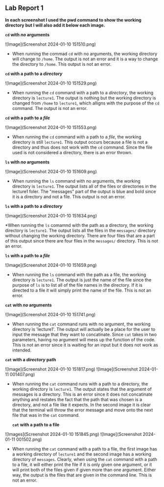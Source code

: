 ## Lab Report 1

**In each screenshot I used the pwd command to show the working directory but I will also add it below each image.**

**`cd` with *no* arguments**

![Image](Screenshot 2024-01-10 151510.png)

* When running the commad `cd` with no arguments, the working directory will change to `/home`. The output is not an error and it is a way to change the directory to `/home`. This output is not an error.


 **`cd` with a path to a *directory***

![Image](Screenshot 2024-01-10 151529.png)

* When running the `cd` command with a path to a *directory*, the working directory is `lecture1`. The output is nothing but the working directory is changed from `/home` to `lecture1`, which alligns with the purpose of the `cd` command. The output is not an error.


**`cd` with a path to a *file***
 
  ![Image](Screenshot 2024-01-10 151553.png)

  * When running the `cd` command with a path to a *file*, the working directory is still `lecture1`. This output occurs because a file is not a directory and thus does not work with the `cd` command. Since the file used is not considered a directory, there is an error thrown.
 
 
 **`ls` with *no* arguments**

 ![Image](Screenshot 2024-01-10 151609.png)

* When running the `ls` command with no arguments, the working directory is `lecture1`. The output lists all of the files or directories in the lecture1 foler. The "messages" part of the output is blue and bold since it is a directory and not a file. This output is not an error.


**`ls` with a path to a *directory***

![Image](Screenshot 2024-01-10 151634.png)

*When running the `ls` comamnd with the path as a directory, the working directory is `lecture1`. The output lists all the files in the `messages/` directory without changing the working directory. There are four files that are a part of this output since there are four files in the `messages/` directory. This is not an error.


**`ls` with a path to a *file***

![Image](Screenshot 2024-01-10 151659.png)

* When running the `ls` command with the path as a file, the working directory is `lecture1`. The output is just the name of the file since the purpose of `ls` is to list all of the file names in the directory. If it is directed to a file it will simply print the name of the file. This is not an error.


**`cat` with *no* arguments**

![Image](Screenshot 2024-01-10 151741.png)

* When running the `cat` command runs with no argument, the working directory is 'lecture1'. The output will actually be a place for the user to input the message that they want to concatinate. Since `cat` takes in two parameters, having no argument will mess up the function of the code. This is not an error since it is waiting for an input but it does not work as intended.

**`cat` with a *directory* path**

![Image](Screenshot 2024-01-10 151817.png)
![Image](Screenshot 2024-01-11 001407.png)

* When running the `cat` command runs with a path to a directory, the working directory is `lecture1`. The output states that the argument of messages is a directory. This is an error since it does not concatinate anything and restates the fact that the path that was chosen is a directory, and not a file like it expects. In the second image it is clear that the terminal will throw the error message and move onto the next file that was in the `cat` command.

  **`cat` with a path to a file**

![Images](Screenshot 2024-01-10 151845.png)
![Image](Screenshot 2024-01-11 001502.png)

* When running the `cat` command with a path to a file, the first image has a working directory of `lecture1` and the second image has a working directory of `messages`. Clearly, when using the `cat` command with a path to a file, it will either print the file if it is only given one argument, or it will print both of the files given if given more than one argument. Either way, the output is the files that are given in the command line. This is not an error.
